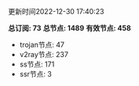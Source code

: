更新时间2022-12-30 17:40:23

**总订阅: 73**
**总节点: 1489**
**有效节点: 458**
- trojan节点: 47
- v2ray节点: 237
- ss节点: 171
- ssr节点: 3

